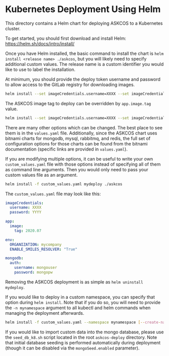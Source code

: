 # Kubernetes Deployment Using Helm

This directory contains a Helm chart for deploying ASKCOS to a Kubernetes cluster.

To get started, you should first download and install Helm: https://helm.sh/docs/intro/install/

Once you have Helm installed, the basic command to install the chart is `helm install <release name> ./askcos`, but you will likely need to specify additional custom values. The release name is a custom identifier you would like to use to label the installation.

At minimum, you should provide the deploy token username and password to allow access to the GitLab registry for downloading images.

```bash
helm install --set imageCredentials.username=XXXX --set imageCredentials.password=YYYY mydeploy ./askcos
```

The ASKCOS image tag to deploy can be overridden by `app.image.tag` value.

```bash
helm install --set imageCredentials.username=XXXX --set imageCredentials.password=YYYY --set app.image.tag=2020.07 mydeploy ./askcos
```

There are many other options which can be changed. The best place to see them is in the `values.yaml` file. Additionally, since the ASKCOS chart uses bitnami charts for mongodb, mysql, rabbitmq, and redis, the full set of configuration options for those charts can be found from the bitnami documentation (specific links are provided in `values.yaml`).

If you are modifying multiple options, it can be useful to write your own `custom_values.yaml` file with those options instead of specifying all of them as command line arguments. Then you would only need to pass your custom values file as an argument.

```bash
helm install -f custom_values.yaml mydeploy ./askcos
```

The `custom_values.yaml` file may look like this:

```yaml
imageCredentials:
  username: XXXX
  password: YYYY

app:
  image:
    tag: 2020.07

env:
  ORGANIZATION: mycompany
  ENABLE_SMILES_RESOLVER: "True"

mongodb:
  auth:
    username: mongouser
    password: mongopw
```

Removing the ASKCOS deployment is as simple as `helm uninstall mydeploy`.

If you would like to deploy in a custom namespace, you can specify that option during `helm install`. Note that if you do so, you will need to provide the `-n mynamespace` argument to all kubectl and helm commands when managing the deployment afterwards.

```bash
helm install -f custom_values.yaml --namespace mynamespace [--create-namespace] mydeploy ./askcos
```

If you would like to import custom data into the mongo database, please use the `seed_db_k8.sh` script located in the root `askcos-deploy` directory. Note that initial database seeding is performed automatically during deployment (though it can be disabled via the `mongoSeed.enabled` parameter).
